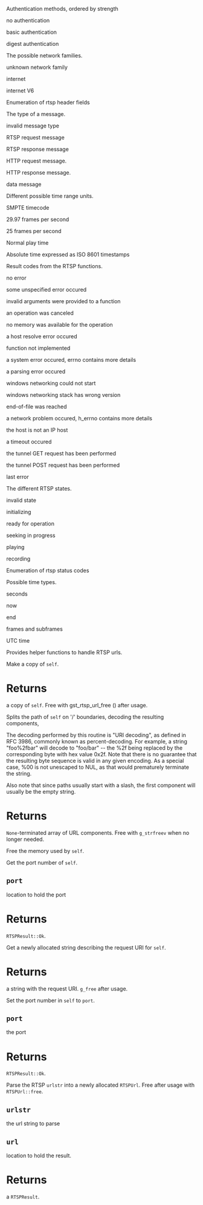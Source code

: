 <!-- file * -->
<!-- enum RTSPAuthMethod -->
Authentication methods, ordered by strength
<!-- enum RTSPAuthMethod::variant None -->
no authentication
<!-- enum RTSPAuthMethod::variant Basic -->
basic authentication
<!-- enum RTSPAuthMethod::variant Digest -->
digest authentication
<!-- struct RTSPAuthParam -->
<!-- enum RTSPFamily -->
The possible network families.
<!-- enum RTSPFamily::variant None -->
unknown network family
<!-- enum RTSPFamily::variant Inet -->
internet
<!-- enum RTSPFamily::variant Inet6 -->
internet V6
<!-- enum RTSPHeaderField -->
Enumeration of rtsp header fields
<!-- enum RTSPMsgType -->
The type of a message.
<!-- enum RTSPMsgType::variant Invalid -->
invalid message type
<!-- enum RTSPMsgType::variant Request -->
RTSP request message
<!-- enum RTSPMsgType::variant Response -->
RTSP response message
<!-- enum RTSPMsgType::variant HttpRequest -->
HTTP request message.
<!-- enum RTSPMsgType::variant HttpResponse -->
HTTP response message.
<!-- enum RTSPMsgType::variant Data -->
data message
<!-- enum RTSPRangeUnit -->
Different possible time range units.
<!-- enum RTSPRangeUnit::variant Smpte -->
SMPTE timecode
<!-- enum RTSPRangeUnit::variant Smpte30Drop -->
29.97 frames per second
<!-- enum RTSPRangeUnit::variant Smpte25 -->
25 frames per second
<!-- enum RTSPRangeUnit::variant Npt -->
Normal play time
<!-- enum RTSPRangeUnit::variant Clock -->
Absolute time expressed as ISO 8601 timestamps
<!-- enum RTSPResult -->
Result codes from the RTSP functions.
<!-- enum RTSPResult::variant Ok -->
no error
<!-- enum RTSPResult::variant Error -->
some unspecified error occured
<!-- enum RTSPResult::variant Einval -->
invalid arguments were provided to a function
<!-- enum RTSPResult::variant Eintr -->
an operation was canceled
<!-- enum RTSPResult::variant Enomem -->
no memory was available for the operation
<!-- enum RTSPResult::variant Eresolv -->
a host resolve error occured
<!-- enum RTSPResult::variant Enotimpl -->
function not implemented
<!-- enum RTSPResult::variant Esys -->
a system error occured, errno contains more details
<!-- enum RTSPResult::variant Eparse -->
a parsing error occured
<!-- enum RTSPResult::variant Ewsastart -->
windows networking could not start
<!-- enum RTSPResult::variant Ewsaversion -->
windows networking stack has wrong version
<!-- enum RTSPResult::variant Eeof -->
end-of-file was reached
<!-- enum RTSPResult::variant Enet -->
a network problem occured, h_errno contains more details
<!-- enum RTSPResult::variant Enotip -->
the host is not an IP host
<!-- enum RTSPResult::variant Etimeout -->
a timeout occured
<!-- enum RTSPResult::variant Etget -->
the tunnel GET request has been performed
<!-- enum RTSPResult::variant Etpost -->
the tunnel POST request has been performed
<!-- enum RTSPResult::variant Elast -->
last error
<!-- enum RTSPState -->
The different RTSP states.
<!-- enum RTSPState::variant Invalid -->
invalid state
<!-- enum RTSPState::variant Init -->
initializing
<!-- enum RTSPState::variant Ready -->
ready for operation
<!-- enum RTSPState::variant Seeking -->
seeking in progress
<!-- enum RTSPState::variant Playing -->
playing
<!-- enum RTSPState::variant Recording -->
recording
<!-- enum RTSPStatusCode -->
Enumeration of rtsp status codes
<!-- enum RTSPTimeType -->
Possible time types.
<!-- enum RTSPTimeType::variant Seconds -->
seconds
<!-- enum RTSPTimeType::variant Now -->
now
<!-- enum RTSPTimeType::variant End -->
end
<!-- enum RTSPTimeType::variant Frames -->
frames and subframes
<!-- enum RTSPTimeType::variant Utc -->
UTC time
<!-- struct RTSPUrl -->
Provides helper functions to handle RTSP urls.
<!-- impl RTSPUrl::fn copy -->
Make a copy of `self`.

# Returns

a copy of `self`. Free with gst_rtsp_url_free () after usage.
<!-- impl RTSPUrl::fn decode_path_components -->
Splits the path of `self` on '/' boundaries, decoding the resulting components,

The decoding performed by this routine is "URI decoding", as defined in RFC
3986, commonly known as percent-decoding. For example, a string "foo\%2fbar"
will decode to "foo/bar" -- the \%2f being replaced by the corresponding byte
with hex value 0x2f. Note that there is no guarantee that the resulting byte
sequence is valid in any given encoding. As a special case, \%00 is not
unescaped to NUL, as that would prematurely terminate the string.

Also note that since paths usually start with a slash, the first component
will usually be the empty string.

# Returns

`None`-terminated array of URL components. Free with
`g_strfreev` when no longer needed.
<!-- impl RTSPUrl::fn free -->
Free the memory used by `self`.
<!-- impl RTSPUrl::fn get_port -->
Get the port number of `self`.
## `port`
location to hold the port

# Returns

`RTSPResult::Ok`.
<!-- impl RTSPUrl::fn get_request_uri -->
Get a newly allocated string describing the request URI for `self`.

# Returns

a string with the request URI. `g_free` after usage.
<!-- impl RTSPUrl::fn set_port -->
Set the port number in `self` to `port`.
## `port`
the port

# Returns

`RTSPResult::Ok`.
<!-- impl RTSPUrl::fn parse -->
Parse the RTSP `urlstr` into a newly allocated `RTSPUrl`. Free after usage
with `RTSPUrl::free`.
## `urlstr`
the url string to parse
## `url`
location to hold the result.

# Returns

a `RTSPResult`.
